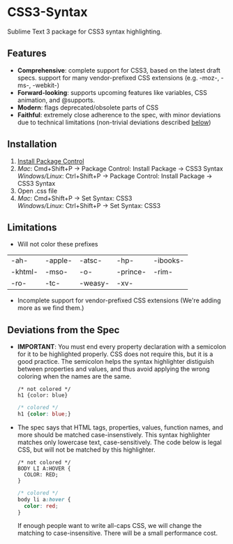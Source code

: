 CSS3-Syntax
===========

Sublime Text 3 package for CSS3 syntax highlighting.

## Features
* __Comprehensive__: complete support for CSS3, based on the latest draft
  specs. support for many vendor-prefixed CSS extensions (e.g. -moz-, -ms-,
  -webkit-)
* __Forward-looking__: supports upcoming features like variables, CSS animation,
  and @supports.
* __Modern__: flags deprecated/obsolete parts of CSS
* __Faithful__: extremely close adherence to the spec, with minor deviations
  due to technical limitations (non-trivial deviations described [below](http://www.google.com))

## Installation
1. [Install Package Control](https://sublime.wbond.net/installation)
2. _Mac_: Cmd+Shift+P → Package Control: Install Package → CSS3 Syntax<br>
   _Windows/Linux_: Ctrl+Shift+P → Package Control: Install Package → CSS3 Syntax
3. Open .css file
4. _Mac_: Cmd+Shift+P → Set Syntax: CSS3<br>
   _Windows/Linux_: Ctrl+Shift+P → Set Syntax: CSS3

## Limitations
* Will not color these prefixes
<table>
    <tr>
        <td>-ah-</td>
        <td>-apple-</td>
        <td>-atsc-</td>
        <td>-hp-</td>
        <td>-ibooks-</td>
    </tr>
    <tr>
        <td>-khtml-</td>
        <td>-mso-</td>
        <td>-o-</td>
        <td>-prince-</td>
        <td>-rim-</td>
    </tr>
    <tr>
        <td>-ro-</td>
        <td>-tc-</td>
        <td>-weasy-</td>
        <td>-xv-</td>
        <td></td>
    </tr>
</table>

* Incomplete support for vendor-prefixed CSS extensions (We're adding
  more as we find them.)

## Deviations from the Spec
* **IMPORTANT**: You must end every property declaration with a semicolon
  for it to be highlighted properly. CSS does not require this, but
  it is a good practice. The semicolon helps the syntax highlighter
  distiguish between properties and values, and thus avoid applying
  the wrong coloring when the names are the same.<br>
  ```
  /* not colored */
  h1 {color: blue}
  ```

  ```css
  /* colored */
  h1 {color: blue;}
  ```
* The spec says that HTML tags, properties, values, function names,
  and more should be matched case-insenstively. This syntax highlighter
  matches only lowercase text, case-sensitively. The code below is
  legal CSS, but will not be matched by this highlighter.
  ```
  /* not colored */
  BODY LI A:HOVER {
    COLOR: RED;
  }

  ```
  ```css
  /* colored */
  body li a:hover {
    color: red;
  }
  ```
  If enough people want to write all-caps CSS, we will change the
  matching to case-insensitive. There will be a small performance
  cost.
